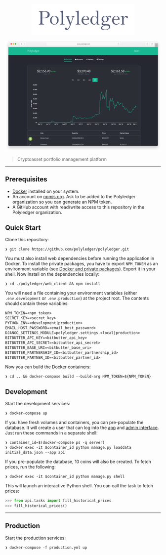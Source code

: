 <p align="center">
  <img src="/web_client/src/assets/logo.png?raw=true" height="100">
</p>

![Screenshot](/polyledger.png?raw=true)

> Cryptoasset portfolio management platform

---

## Prerequisites

- [Docker](https://www.docker.com/community-edition) installed on your system.
- An account on [npmjs.org](https://www.npmjs.com/). Ask to be added to the Polyledger organization so you can generate an NPM token.
- A GitHub account with read/write access to this repository in the Polyledger organization.

## Quick Start

Clone this repository:

```
❯ git clone https://github.com/polyledger/polyledger.git
```

You must also install web dependencies before running the application in Docker. To install the private packages, you have to export `NPM_TOKEN` as an environment variable (see [Docker and private packages](https://docs.npmjs.com/private-modules/docker-and-private-modules)). Export it in your shell. Now install on the dependencies locally:

```
❯ cd ./polyledger/web_client && npm install
```

You will need a file containing your environment variables (either `.env.development` or `.env.production`) at the project root. The contents should contain these variables:

```
NPM_TOKEN=<npm_token>
SECRET_KEY=<secret_key>
PYTHON_ENV=<development|production>
EMAIL_HOST_PASSWORD=<email_host_password>
DJANGO_SETTINGS_MODULE=polyledger.settings.<local|production>
BITBUTTER_API_KEY=<bitbutter_api_key>
BITBUTTER_API_SECRET=<bitbutter_api_secret>
BITBUTTER_BASE_URI=<bitbutter_base_uri>
BITBUTTER_PARTNERSHIP_ID=<bitbutter_partnership_id>
BITBUTTER_PARTNER_ID=<bitbutter_partner_id>
```

Now you can build the Docker containers:

```
❯ cd .. && docker-compose build --build-arg NPM_TOKEN=${NPM_TOKEN}
```

## Development

Start the development services:

```
❯ docker-compose up
```

If you have fresh volumes and containers, you can pre-populate the database. It will create a user that can log into the [app](http://localhost:3000/login) and [admin interface](http://localhost:8000/admin/login). Just run these commands in a separate shell:

```
❯ container_id=$(docker-compose ps -q server)
❯ docker exec -it $container_id python manage.py loaddata initial_data.json --app api
```

If you pre-populate the database, 10 coins will also be created. To fetch prices, run the following:

```
❯ docker exec -it $container_id python manage.py shell
```

This will launch an interactive Python shell. You can call the task to fetch prices:

```python
>>> from api.tasks import fill_historical_prices
>>> fill_historical_prices()
```

---

## Production

Start the production services:

```
❯ docker-compose -f production.yml up
```

